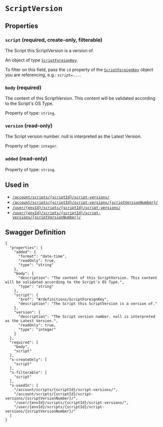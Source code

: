 # `ScriptVersion` #







## Properties ##

### `script` (required, create-only, filterable) ###

The Script this ScriptVersion is a version of.


An object of type [`ScriptForeignKey`](./../definitions/ScriptForeignKey.mkd).

To filter on this field, pass the `id` property of the [`ScriptForeignKey`](./../definitions/ScriptForeignKey.mkd) object you are referencing,
e.g.: `script=...`.


### `body` (required) ###

The content of this ScriptVersion. This content will be validated according to the Script's OS Type.


Property of type: `string`.




### `version` (read-only) ###

The Script version number. null is interpreted as the Latest Version.


Property of type: `integer`.




### `added` (read-only) ###




Property of type: `string`.






## Used in ##

  + [`/account/scripts/{scriptId}/script-versions/`](./../rest/api/v1beta0/account/scripts/{scriptId}/script-versions/)
  + [`/account/scripts/{scriptId}/script-versions/{scriptVersionNumber}/`](./../rest/api/v1beta0/account/scripts/{scriptId}/script-versions/{scriptVersionNumber}/)
  + [`/user/{envId}/scripts/{scriptId}/script-versions/`](./../rest/api/v1beta0/user/{envId}/scripts/{scriptId}/script-versions/)
  + [`/user/{envId}/scripts/{scriptId}/script-versions/{scriptVersionNumber}/`](./../rest/api/v1beta0/user/{envId}/scripts/{scriptId}/script-versions/{scriptVersionNumber}/)

## Swagger Definition ##

    {
      "properties": {
        "added": {
          "format": "date-time", 
          "readOnly": true, 
          "type": "string"
        }, 
        "body": {
          "description": "The content of this ScriptVersion. This content will be validated according to the Script's OS Type.", 
          "type": "string"
        }, 
        "script": {
          "$ref": "#/definitions/ScriptForeignKey", 
          "description": "The Script this ScriptVersion is a version of."
        }, 
        "version": {
          "description": "The Script version number. null is interpreted as the Latest Version.", 
          "readOnly": true, 
          "type": "integer"
        }
      }, 
      "required": [
        "body", 
        "script"
      ], 
      "x-createOnly": [
        "script"
      ], 
      "x-filterable": [
        "script"
      ], 
      "x-usedIn": [
        "/account/scripts/{scriptId}/script-versions/", 
        "/account/scripts/{scriptId}/script-versions/{scriptVersionNumber}/", 
        "/user/{envId}/scripts/{scriptId}/script-versions/", 
        "/user/{envId}/scripts/{scriptId}/script-versions/{scriptVersionNumber}/"
      ]
    }
